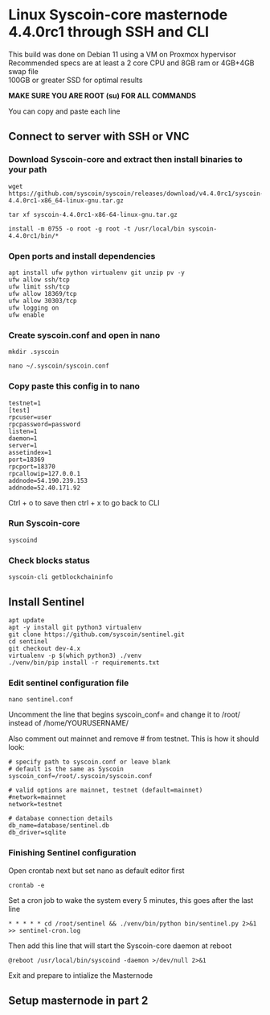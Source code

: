 <h1>Linux Syscoin-core masternode 4.4.0rc1 through SSH and CLI</h1>  

This build was done on Debian 11 using a VM on Proxmox hypervisor  
Recommended specs are at least a 2 core CPU and 8GB ram or 4GB+4GB swap file  
100GB or greater SSD for optimal results  
  
<b>MAKE SURE YOU ARE ROOT (su) FOR ALL COMMANDS</b>   

You can copy and paste each line

<h2>Connect to server with SSH or VNC</h2>  

<h3>Download Syscoin-core and extract then install binaries to your path</h3>  

    wget https://github.com/syscoin/syscoin/releases/download/v4.4.0rc1/syscoin-4.4.0rc1-x86_64-linux-gnu.tar.gz  
    
    tar xf syscoin-4.4.0rc1-x86-64-linux-gnu.tar.gz  
    
    install -m 0755 -o root -g root -t /usr/local/bin syscoin-4.4.0rc1/bin/*
    

<h3>Open ports and install dependencies</h3>  
  
    apt install ufw python virtualenv git unzip pv -y  
    ufw allow ssh/tcp   
    ufw limit ssh/tcp   
    ufw allow 18369/tcp   
    ufw allow 30303/tcp   
    ufw logging on   
    ufw enable      
    
<h3>Create syscoin.conf and open in nano</h3>  

    mkdir .syscoin  
    
    nano ~/.syscoin/syscoin.conf  
    
<h3>Copy paste this config in to nano</h3>

    testnet=1 
    [test]  
    rpcuser=user  
    rpcpassword=password  
    listen=1    
    daemon=1    
    server=1    
    assetindex=1    
    port=18369    
    rpcport=18370   
    rpcallowip=127.0.0.1    
    addnode=54.190.239.153    
    addnode=52.40.171.92    
    
Ctrl + o to save then ctrl + x to go back to CLI  

<h3>Run Syscoin-core</h3>

    syscoind
    
<h3>Check blocks status</h3>

    syscoin-cli getblockchaininfo

<h2>Install Sentinel</h2>

    apt update  
    apt -y install git python3 virtualenv   
    git clone https://github.com/syscoin/sentinel.git  
    cd sentinel  
    git checkout dev-4.x  
    virtualenv -p $(which python3) ./venv  
    ./venv/bin/pip install -r requirements.txt  
    
<h3>Edit sentinel configuration file</h3>    
    
    nano sentinel.conf    
    
Uncomment the line that begins syscoin_conf= and change it to /root/ instead of /home/YOURUSERNAME/  

Also comment out mainnet and remove # from testnet. This is how it should look:                               

    # specify path to syscoin.conf or leave blank  
    # default is the same as Syscoin  
    syscoin_conf=/root/.syscoin/syscoin.conf  

    # valid options are mainnet, testnet (default=mainnet)  
    #network=mainnet  
    network=testnet  

    # database connection details  
    db_name=database/sentinel.db  
    db_driver=sqlite  
    
<h3>Finishing Sentinel configuration</h3>  

Open crontab next but set nano as default editor first 

    
    crontab -e
    
Set a cron job to wake the system every 5 minutes, this goes after the last line
    
    * * * * * cd /root/sentinel && ./venv/bin/python bin/sentinel.py 2>&1 >> sentinel-cron.log

Then add this line that will start the Syscoin-core daemon at reboot  
    
    @reboot /usr/local/bin/syscoind -daemon >/dev/null 2>&1
    
Exit and prepare to intialize the Masternode

<h2>Setup masternode in part 2</h2>



